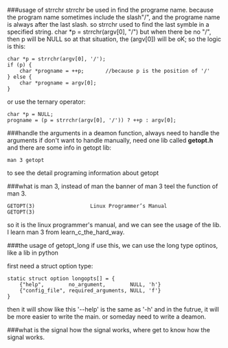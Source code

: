 ###usage of strrchr
strrchr be used in find the programe name. 
because the program name sometimes include the slash"/", and the programe name is always after the last slash. so strrchr used to find the last symble in a specified string. 
char *p = strrchr(argv[0], "/")
but when there be no "/", then p will be NULL
so at that situation, the (argv[0]) will be oK;
so the logic is this:
    
    char *p = strrchr(argv[0], '/');
    if (p) {
        char *progname = ++p;       //because p is the position of '/'
    } else {
        char *progname = argv[0];
    }

or use the ternary operator:

    char *p = NULL;
    progname = (p = strrchr(argv[0], '/')) ? ++p : argv[0];



###handle the arguments
in a deamon function, always need to handle the arguments
if don't want to handle manually, need one lib called **getopt.h**
and there are some info in getopt lib:
    
    man 3 getopt
to see the detail programing information about getopt

###what is man 3, instead of man
the banner of man 3 teel the function of man 3.

    GETOPT(3)                  Linux Programmer’s Manual                 GETOPT(3)
so it is the linux programmer's manual, and we can see the usage of the lib.
I learn man 3 from learn_c_the_hard_way.



###the usage of getopt_long
if use this, we can use the long type optinos, like a lib in python

first need a struct option type:
    
    static struct option longopts[] = {
        {"help",        no_argument,        NULL, 'h'}
        {"config_file", required_arguments, NULL, 'f'}
    }
then it will show like this '--help' is the same as '-h'
and in the futrue, it will be more easier to write the main.
or someday need to write a deamon.

###what is the signal 
how the signal works, where get to know how the signal works.

